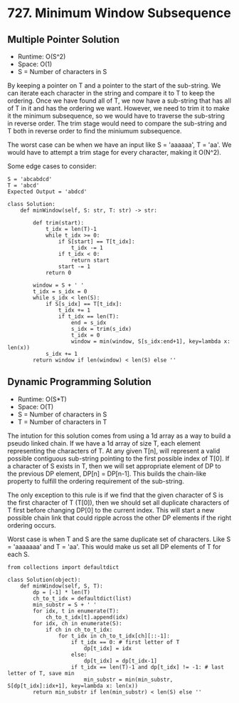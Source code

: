 # 727. Minimum Window Subsequence

## Multiple Pointer Solution
- Runtime: O(S^2)
- Space: O(1)
- S = Number of characters in S

By keeping a pointer on T and a pointer to the start of the sub-string.
We can iterate each character in the string and compare it to T to keep the ordering.
Once we have found all of T, we now have a sub-string that has all of T in it and has the ordering we want.
However, we need to trim it to make it the minimum subsequence, so we would have to traverse the sub-string in reverse order.
The trim stage would need to compare the sub-string and T both in reverse order to find the miniumum subsequence.

The worst case can be when we have an input like S = 'aaaaaa', T = 'aa'.
We would have to attempt a trim stage for every character, making it O(N^2).

Some edge cases to consider:
```
S = 'abcabdcd'
T = 'abcd'
Expected Output = 'abdcd'
```

```
class Solution:
    def minWindow(self, S: str, T: str) -> str:
        
        def trim(start):
            t_idx = len(T)-1
            while t_idx >= 0:
                if S[start] == T[t_idx]:
                    t_idx -= 1
                if t_idx < 0:
                    return start
                start -= 1
            return 0
        
        window = S + ' '
        t_idx = s_idx = 0
        while s_idx < len(S):
            if S[s_idx] == T[t_idx]:
                t_idx += 1
                if t_idx == len(T):
                    end = s_idx
                    s_idx = trim(s_idx)
                    t_idx = 0
                    window = min(window, S[s_idx:end+1], key=lambda x: len(x))
            s_idx += 1
        return window if len(window) < len(S) else ''
```

## Dynamic Programming Solution
- Runtime: O(S\*T)
- Space: O(T)
- S = Number of characters in S
- T = Number of characters in T

The intution for this solution comes from using a 1d array as a way to build a pseudo linked chain.
If we have a 1d array of size T, each element representing the characters of T.
At any given T[n], will represent a valid possible contiguous sub-string pointing to the first possible index of T[0].
If a character of S exists in T, then we will set appropriate element of DP to the previous DP element, DP[n] = DP[n-1].
This builds the chain-like property to fulfill the ordering requirement of the sub-string.

The only exception to this rule is if we find that the given character of S is the first character of T (T[0]), then we should set all duplicate characters of T first before changing DP[0] to the current index. This will start a new possible chain link that could ripple across the other DP elements if the right ordering occurs.

Worst case is when T and S are the same duplicate set of characters. Like S = 'aaaaaaa' and T = 'aa'.
This would make us set all DP elements of T for each S.

```
from collections import defaultdict

class Solution(object):
    def minWindow(self, S, T):
        dp = [-1] * len(T)
        ch_to_t_idx = defaultdict(list)
        min_substr = S + ' '
        for idx, t in enumerate(T):
            ch_to_t_idx[t].append(idx)
        for idx, ch in enumerate(S):
            if ch in ch_to_t_idx:
                for t_idx in ch_to_t_idx[ch][::-1]:
                    if t_idx == 0: # first letter of T
                        dp[t_idx] = idx
                    else:
                        dp[t_idx] = dp[t_idx-1]
                    if t_idx == len(T)-1 and dp[t_idx] != -1: # last letter of T, save min
                        min_substr = min(min_substr, S[dp[t_idx]:idx+1], key=lambda x: len(x))
        return min_substr if len(min_substr) < len(S) else ''
```
